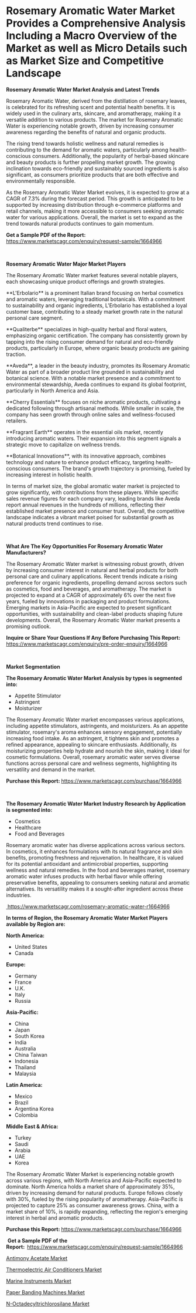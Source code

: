 <p><h1>Rosemary Aromatic Water Market Provides a Comprehensive Analysis Including a Macro Overview of the Market as well as Micro Details such as Market Size and Competitive Landscape</h1></p><p><strong>Rosemary Aromatic Water Market Analysis and Latest Trends</strong></p>
<p><p>Rosemary Aromatic Water, derived from the distillation of rosemary leaves, is celebrated for its refreshing scent and potential health benefits. It is widely used in the culinary arts, skincare, and aromatherapy, making it a versatile addition to various products. The market for Rosemary Aromatic Water is experiencing notable growth, driven by increasing consumer awareness regarding the benefits of natural and organic products. </p><p>The rising trend towards holistic wellness and natural remedies is contributing to the demand for aromatic waters, particularly among health-conscious consumers. Additionally, the popularity of herbal-based skincare and beauty products is further propelling market growth. The growing inclination towards eco-friendly and sustainably sourced ingredients is also significant, as consumers prioritize products that are both effective and environmentally responsible.</p><p>As the Rosemary Aromatic Water Market evolves, it is expected to grow at a CAGR of 7.3% during the forecast period. This growth is anticipated to be supported by increasing distribution through e-commerce platforms and retail channels, making it more accessible to consumers seeking aromatic water for various applications. Overall, the market is set to expand as the trend towards natural products continues to gain momentum.</p></p>
<p><strong>Get a Sample PDF of the Report:&nbsp;</strong> <a href="https://www.marketscagr.com/enquiry/request-sample/1664966?utm_campaign=1126&utm_medium=2&utm_source=Github&utm_content=ia&utm_term=29092024&utm_id=rosemary-aromatic-water">https://www.marketscagr.com/enquiry/request-sample/1664966</a></p>
<p>&nbsp;</p>
<p><strong>Rosemary Aromatic Water Major Market Players</strong></p>
<p><p>The Rosemary Aromatic Water market features several notable players, each showcasing unique product offerings and growth strategies. </p><p>**L'Erbolario** is a prominent Italian brand focusing on herbal cosmetics and aromatic waters, leveraging traditional botanicals. With a commitment to sustainability and organic ingredients, L'Erbolario has established a loyal customer base, contributing to a steady market growth rate in the natural personal care segment.</p><p>**Qualiterbe** specializes in high-quality herbal and floral waters, emphasizing organic certification. The company has consistently grown by tapping into the rising consumer demand for natural and eco-friendly products, particularly in Europe, where organic beauty products are gaining traction.</p><p>**Aveda**, a leader in the beauty industry, promotes its Rosemary Aromatic Water as part of a broader product line grounded in sustainability and botanical science. With a notable market presence and a commitment to environmental stewardship, Aveda continues to expand its global footprint, particularly in North America and Asia.</p><p>**Cherry Essentials** focuses on niche aromatic products, cultivating a dedicated following through artisanal methods. While smaller in scale, the company has seen growth through online sales and wellness-focused retailers.</p><p>**Fragrant Earth** operates in the essential oils market, recently introducing aromatic waters. Their expansion into this segment signals a strategic move to capitalize on wellness trends.</p><p>**Botanical Innovations**, with its innovative approach, combines technology and nature to enhance product efficacy, targeting health-conscious consumers. The brand's growth trajectory is promising, fueled by increasing interest in holistic health.</p><p>In terms of market size, the global aromatic water market is projected to grow significantly, with contributions from these players. While specific sales revenue figures for each company vary, leading brands like Aveda report annual revenues in the hundreds of millions, reflecting their established market presence and consumer trust. Overall, the competitive landscape indicates a vibrant market poised for substantial growth as natural products trend continues to rise.</p></p>
<p>&nbsp;</p>
<p><strong>What Are The Key Opportunities For Rosemary Aromatic Water Manufacturers?</strong></p>
<p><p>The Rosemary Aromatic Water market is witnessing robust growth, driven by increasing consumer interest in natural and herbal products for both personal care and culinary applications. Recent trends indicate a rising preference for organic ingredients, propelling demand across sectors such as cosmetics, food and beverages, and aromatherapy. The market is projected to expand at a CAGR of approximately 6% over the next five years, fueled by innovations in packaging and product formulations. Emerging markets in Asia-Pacific are expected to present significant opportunities, with sustainability and clean-label products shaping future developments. Overall, the Rosemary Aromatic Water market presents a promising outlook.</p></p>
<p><strong>Inquire or Share Your Questions If Any Before Purchasing This Report:</strong> <a href="https://www.marketscagr.com/enquiry/pre-order-enquiry/1664966?utm_campaign=1126&utm_medium=2&utm_source=Github&utm_content=ia&utm_term=29092024&utm_id=rosemary-aromatic-water">https://www.marketscagr.com/enquiry/pre-order-enquiry/1664966</a></p>
<p>&nbsp;</p>
<p><strong>Market Segmentation</strong></p>
<p><strong>The Rosemary Aromatic Water Market Analysis by types is segmented into:</strong></p>
<p><ul><li>Appetite Stimulator</li><li>Astringent</li><li>Moisturizer</li></ul></p>
<p><p>The Rosemary Aromatic Water market encompasses various applications, including appetite stimulators, astringents, and moisturizers. As an appetite stimulator, rosemary's aroma enhances sensory engagement, potentially increasing food intake. As an astringent, it tightens skin and promotes a refined appearance, appealing to skincare enthusiasts. Additionally, its moisturizing properties help hydrate and nourish the skin, making it ideal for cosmetic formulations. Overall, rosemary aromatic water serves diverse functions across personal care and wellness segments, highlighting its versatility and demand in the market.</p></p>
<p><strong>Purchase this Report:&nbsp;</strong><a href="https://www.marketscagr.com/purchase/1664966?utm_campaign=1126&utm_medium=2&utm_source=Github&utm_content=ia&utm_term=29092024&utm_id=rosemary-aromatic-water">https://www.marketscagr.com/purchase/1664966</a></p>
<p>&nbsp;</p>
<p><strong>The Rosemary Aromatic Water Market Industry Research by Application is segmented into:</strong></p>
<p><ul><li>Cosmetics</li><li>Healthcare</li><li>Food and Beverages</li></ul></p>
<p><p>Rosemary aromatic water has diverse applications across various sectors. In cosmetics, it enhances formulations with its natural fragrance and skin benefits, promoting freshness and rejuvenation. In healthcare, it is valued for its potential antioxidant and antimicrobial properties, supporting wellness and natural remedies. In the food and beverages market, rosemary aromatic water infuses products with herbal flavor while offering preservative benefits, appealing to consumers seeking natural and aromatic alternatives. Its versatility makes it a sought-after ingredient across these industries.</p></p>
<p><a href="https://www.marketscagr.com/rosemary-aromatic-water-r1664966?utm_campaign=1126&utm_medium=2&utm_source=Github&utm_content=ia&utm_term=29092024&utm_id=rosemary-aromatic-water">&nbsp;https://www.marketscagr.com/rosemary-aromatic-water-r1664966</a></p>
<p><strong>In terms of Region, the Rosemary Aromatic Water Market Players available by Region are:</strong></p>
<p>
    <p> <strong> North America: </strong>
        <ul>
            <li>United States</li>
            <li>Canada</li>
        </ul>
        </p> 
    <p> <strong> Europe: </strong>
        <ul>
            <li>Germany</li>
            <li>France</li>
            <li>U.K.</li>
            <li>Italy</li>
            <li>Russia</li>
        </ul>
        </p> 
    <p> <strong> Asia-Pacific: </strong>
        <ul>
            <li>China</li>
            <li>Japan</li>
            <li>South Korea</li>
            <li>India</li>
            <li>Australia</li>
            <li>China Taiwan</li>
            <li>Indonesia</li>
            <li>Thailand</li>
            <li>Malaysia</li>
        </ul>
        </p> 
    <p> <strong> Latin America: </strong>
        <ul>
            <li>Mexico</li>
            <li>Brazil</li>
            <li>Argentina Korea</li>
            <li>Colombia</li>
        </ul>
        </p> 
    <p> <strong> Middle East & Africa: </strong>
        <ul>
            <li>Turkey</li>
            <li>Saudi</li>
            <li>Arabia</li>
            <li>UAE</li>
            <li>Korea</li>
        </ul>
    </p>
    </p>
<p><p>The Rosemary Aromatic Water Market is experiencing notable growth across various regions, with North America and Asia-Pacific expected to dominate. North America holds a market share of approximately 35%, driven by increasing demand for natural products. Europe follows closely with 30%, fueled by the rising popularity of aromatherapy. Asia-Pacific is projected to capture 25% as consumer awareness grows. China, with a market share of 10%, is rapidly expanding, reflecting the region's emerging interest in herbal and aromatic products.</p></p>
<p><strong>Purchase this Report: </strong><a href="https://www.marketscagr.com/purchase/1664966?utm_campaign=1126&utm_medium=2&utm_source=Github&utm_content=ia&utm_term=29092024&utm_id=rosemary-aromatic-water">https://www.marketscagr.com/purchase/1664966</a></p>
<p>&nbsp;<strong>Get a Sample PDF of the Report:&nbsp;&nbsp;</strong><a href="https://www.marketscagr.com/enquiry/request-sample/1664966?utm_campaign=1126&utm_medium=2&utm_source=Github&utm_content=ia&utm_term=29092024&utm_id=rosemary-aromatic-water">https://www.marketscagr.com/enquiry/request-sample/1664966</a></p>
<p><strong></strong></p>
<p><p><a href="https://issuu.com/reportprime-2/docs/antimony-acetate-market-size-2030.p_ebe249834ec8e0?utm_campaign=1126&utm_medium=2&utm_source=Github&utm_content=ia&utm_term=29092024&utm_id=rosemary-aromatic-water">Antimony Acetate Market</a></p><p><a href="https://www.linkedin.com/pulse/global-thermoelectric-air-conditioners-market-sector-pidzf?utm_campaign=1126&utm_medium=2&utm_source=Github&utm_content=ia&utm_term=29092024&utm_id=rosemary-aromatic-water">Thermoelectric Air Conditioners Market</a></p><p><a href="https://www.linkedin.com/pulse/marine-instruments-industry-analysis-report-its-market-size-growing-ey6me?utm_campaign=1126&utm_medium=2&utm_source=Github&utm_content=ia&utm_term=29092024&utm_id=rosemary-aromatic-water">Marine Instruments Market</a></p><p><a href="https://www.linkedin.com/pulse/paper-banding-machines-market-insights-product-type-application-lwiye?utm_campaign=1126&utm_medium=2&utm_source=Github&utm_content=ia&utm_term=29092024&utm_id=rosemary-aromatic-water">Paper Banding Machines Market</a></p><p><a href="https://issuu.com/reportprime-2/docs/n-octadecyltrichlorosilane-market-s_cb680c9200d37e?utm_campaign=1126&utm_medium=2&utm_source=Github&utm_content=ia&utm_term=29092024&utm_id=rosemary-aromatic-water">N-Octadecyltrichlorosilane Market</a></p></p>